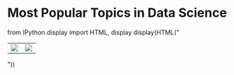 # Most Popular Topics in Data Science

from IPython.display import HTML, display
display(HTML("<table><tr><td><img src='img1'></td><td><img src='img2'></td></tr></table>"))
